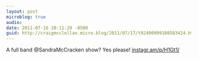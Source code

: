 ```yaml
---
layout: post
microblog: true
audio: 
date: 2011-07-16 20:11:29 -0500
guid: http://craigmcclellan.micro.blog/2011/07/17/t92400999108583424.html
---
```

A full band @SandraMcCracken show? Yes please! [instagr.am/p/H1Gt1/](http://instagr.am/p/H1Gt1/)
